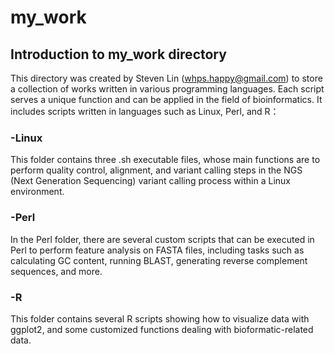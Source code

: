 # my_work
## Introduction to my_work directory
This directory was created by Steven Lin (whps.happy@gmail.com) to store a collection of works written in various programming languages. Each script serves a unique function and can be applied in the field of bioinformatics. It includes scripts written in languages such as Linux, Perl, and R： <br>
### -Linux
This folder contains three .sh executable files, whose main functions are to perform quality control, alignment, and variant calling steps in the NGS (Next Generation Sequencing) variant calling process within a Linux environment. <br>
### -Perl
In the Perl folder, there are several custom scripts that can be executed in Perl to perform feature analysis on FASTA files, including tasks such as calculating GC content, running BLAST, generating reverse complement sequences, and more. <br>

### -R
This folder contains several R scripts showing how to visualize data with ggplot2, and some customized functions dealing with bioformatic-related data.<br>